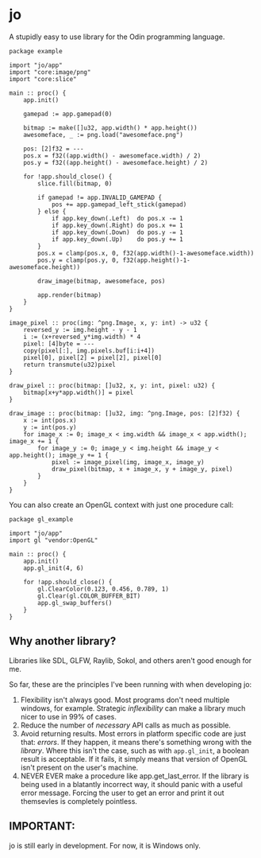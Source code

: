 # jo

A stupidly easy to use library for the Odin programming language.

```odin
package example

import "jo/app"
import "core:image/png"
import "core:slice"

main :: proc() {
	app.init()

	gamepad := app.gamepad(0)
	
	bitmap := make([]u32, app.width() * app.height())
	awesomeface, _ := png.load("awesomeface.png")

	pos: [2]f32 = ---
	pos.x = f32((app.width() - awesomeface.width) / 2)
	pos.y = f32((app.height() - awesomeface.height) / 2)
	
	for !app.should_close() {
		slice.fill(bitmap, 0)

		if gamepad != app.INVALID_GAMEPAD {
			pos += app.gamepad_left_stick(gamepad)
		} else {
			if app.key_down(.Left)  do pos.x -= 1
			if app.key_down(.Right) do pos.x += 1
			if app.key_down(.Down)  do pos.y -= 1
			if app.key_down(.Up)    do pos.y += 1
		}
		pos.x = clamp(pos.x, 0, f32(app.width()-1-awesomeface.width))
		pos.y = clamp(pos.y, 0, f32(app.height()-1-awesomeface.height))

		draw_image(bitmap, awesomeface, pos)

		app.render(bitmap)
	}
}

image_pixel :: proc(img: ^png.Image, x, y: int) -> u32 {
	reversed_y := img.height - y - 1
	i := (x+reversed_y*img.width) * 4
	pixel: [4]byte = ---
	copy(pixel[:], img.pixels.buf[i:i+4])
	pixel[0], pixel[2] = pixel[2], pixel[0]
	return transmute(u32)pixel
}

draw_pixel :: proc(bitmap: []u32, x, y: int, pixel: u32) {
	bitmap[x+y*app.width()] = pixel
}

draw_image :: proc(bitmap: []u32, img: ^png.Image, pos: [2]f32) {
	x := int(pos.x)
	y := int(pos.y)
	for image_x := 0; image_x < img.width && image_x < app.width(); image_x += 1 {
		for image_y := 0; image_y < img.height && image_y < app.height(); image_y += 1 {
			pixel := image_pixel(img, image_x, image_y)
			draw_pixel(bitmap, x + image_x, y + image_y, pixel)
		}
	}
}
```

You can also create an OpenGL context with just one procedure call:

```odin
package gl_example

import "jo/app"
import gl "vendor:OpenGL"

main :: proc() {
	app.init()
	app.gl_init(4, 6)

	for !app.should_close() {
		gl.ClearColor(0.123, 0.456, 0.789, 1)
		gl.Clear(gl.COLOR_BUFFER_BIT)
		app.gl_swap_buffers()
	}
}
```

## Why another library?

Libraries like SDL, GLFW, Raylib, Sokol, and others aren't good enough for me. 

So far, these are the principles I've been running with when developing jo:

1. Flexibility isn't always good. Most programs don't need multiple windows, for example. Strategic *inflexibility* can make a library much nicer to use in 99% of cases.
2. Reduce the number of *necessary* API calls as much as possible.
3. Avoid returning results. Most errors in platform specific code are just that: *errors*. If they happen, it means there's something wrong with the *library*. Where this isn't the case, such as with `app.gl_init`, a boolean result is acceptable. If it fails, it simply means that version of OpenGL isn't present on the user's machine.
4. NEVER EVER make a procedure like app.get_last_error. If the library is being used in a blatantly incorrect way, it should panic with a useful error message. Forcing the user to get an error and print it out themsevles is completely pointless.

## IMPORTANT:

jo is still early in development. For now, it is Windows only.